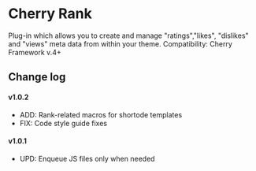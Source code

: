 # Cherry Rank
Plug-in which allows you to create and manage "ratings","likes", "dislikes" and "views" meta data from within your theme.
Сompatibility: Cherry Framework v.4+

## Change log ##

#### v1.0.2 ####

* ADD: Rank-related macros for shortode templates
* FIX: Code style guide fixes

#### v1.0.1 ####

* UPD: Enqueue JS files only when needed